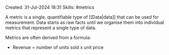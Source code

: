 Created: 31-Jul-2024 18:31
Skills: #metrics

A metric is a single, quantifiable type of [[Data|data]] that can be used for measurement. Data starts as raw facts until we organise them into individual metrics that represent a single type of data.

Metrics are often derived from a formula:
* Revenue = number of units sold x unit price
